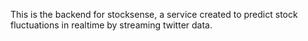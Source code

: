 This is the backend for stocksense, a service created to predict stock fluctuations in realtime by streaming twitter data.
